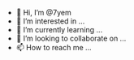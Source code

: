 - 👋 Hi, I’m @7yem
- 👀 I’m interested in ...
- 🌱 I’m currently learning ...
- 💞️ I’m looking to collaborate on ...
- 📫 How to reach me ...

<!---
7yem/7yem is a ✨ special ✨ repository because its `README.md` (this file) appears on your GitHub profile.
You can click the Preview link to take a look at your changes.
--->

